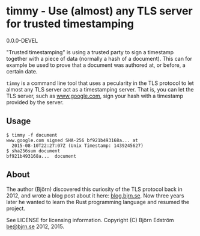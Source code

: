 # timmy - Use (almost) any TLS server for trusted timestamping
0.0.0-DEVEL

"Trusted timestamping" is using a trusted party to sign a timestamp together with a piece of data (normally a hash of a document). This can for example be used to prove that a document was authored at, or before, a certain date.

`timmy` is a command line tool that uses a pecularity in the TLS protocol to let almost any TLS server act as a timestamping server. That is, you can let the TLS server, such as www.google.com, sign your hash with a timestamp provided by the server.

## Usage

    $ timmy -f document
	www.google.com signed SHA-256 bf921b493168a... at
	  2015-08-10T22:27:07Z (Unix Timestamp: 1439245627)
	$ sha256sum document
	bf921b493168a...  document

## About

The author (Björn) discovered this curiosity of the TLS protocol back in 2012, and wrote a blog post about it here: [blog.bjrn.se](http://blog.bjrn.se/2012/07/fun-with-tls-handshake.html). Now three years later he wanted to learn the Rust programming language and resumed the project.

See LICENSE for licensing information. Copyright (C) Björn Edström <be@bjrn.se> 2012, 2015.
